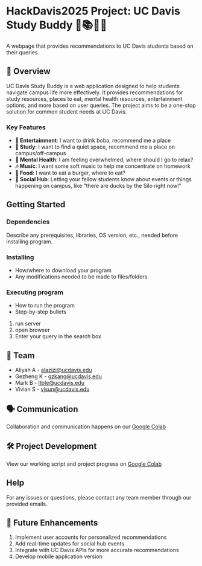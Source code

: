 # HackDavis2025 Project: UC Davis Study Buddy 🤝📚🧑‍🎓
A webpage that provides recommendations to UC Davis students based on their queries.

## 📌 Overview
UC Davis Study Buddy is a web application designed to help students navigate campus life more effectively. It provides recommendations for study resources, places to eat, mental health resources, entertainment options, and more based on user queries. The project aims to be a one-stop solution for common student needs at UC Davis.

### Key Features
   - **🧋 Entertainment**: I want to drink boba, recommend me a place
   - **📘 Study**: I want to find a quiet space, recommend me a place on campus/off-campus
   - **🧠 Mental Health**: I am feeling overwhelmed, where should I go to relax? 
   - **🎶 Music**: I want some soft music to help me concentrate on homework
   - **🍔 Food**: I want to eat a burger, where to eat?
   - **📢 Social Hub**: Letting your fellow students know about events or things happening on campus, like "there are ducks by the Silo right now!"

## Getting Started

### Dependencies
Describe any prerequisites, libraries, OS version, etc., needed before installing program.

### Installing
- How/where to download your program
- Any modifications needed to be made to files/folders

### Executing program
- How to run the program
- Step-by-step bullets
1. run server
2. open browser
3. Enter your query in the search box

## 👥 Team 
   - Aliyah A - alazizi@ucdavis.edu
   - Gezheng K - gzkang@ucdavis.edu
   - Mark B - ltble@ucdavis.edu
   - Vivian S - vjsun@ucdavis.edu

## 🗣️ Communication
Collaboration and communication happens on our [Google Colab](https://colab.research.google.com/drive/1xd8s3wGSvPnfv4rlWHUSXP08Vzx9xdP4?usp=sharing)

## 🛠 Project Development
View our working script and project progress on [Google Colab](https://colab.research.google.com/drive/1E2UqUssxm1ouwbwJL_IxvNAXbC3HhQoD?usp=sharing)

## Help
For any issues or questions, please contact any team member through our provided emails.

## 🚧 Future Enhancements
1. Implement user accounts for personalized recommendations
2. Add real-time updates for social hub events
3. Integrate with UC Davis APIs for more accurate recommendations
4. Develop mobile application version
